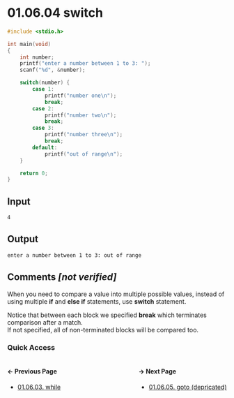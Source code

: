 # 01.06.04 switch

```c
#include <stdio.h>

int main(void)
{
    int number;
    printf("enter a number between 1 to 3: ");
    scanf("%d", &number);

    switch(number) {
        case 1:
            printf("number one\n");
            break;
        case 2:
            printf("number two\n");
            break;
        case 3:
            printf("number three\n");
            break;
        default:
            printf("out of range\n");
    }

    return 0;
}

```

## Input

```txt
4

```

## Output

```txt
enter a number between 1 to 3: out of range
```

## Comments *[not verified]*

When you need to compare a value into multiple possible values, instead of using multiple **if** and **else if** statements,
use **switch** statement.

Notice that between each block we specified **break** which terminates comparison after a match.  
If not specified, all of non-terminated blocks will be compared too.

### Quick Access

<div class="quick_access">
<div class="previous_page" style="float:left">

#### &#8592; Previous Page

* [01.06.03. while](./../../01.the_basics/06.control_statements/03.while.md)

</div>
<div class="next_page" style="float:right">

#### &#8594; Next Page

* [01.06.05. goto (depricated)](./../../01.the_basics/06.control_statements/05.goto.md)

</div>
</div>
